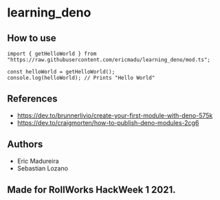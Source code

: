 # learning_deno

## How to use
```
import { getHelloWorld } from "https://raw.githubusercontent.com/ericmadu/learning_deno/mod.ts";

const helloWorld = getHelloWorld();
console.log(helloWorld); // Prints "Hello World"
```

## References
- https://dev.to/brunnerlivio/create-your-first-module-with-deno-575k
- https://dev.to/craigmorten/how-to-publish-deno-modules-2cg6

## Authors
- Eric Madureira
- Sebastian Lozano

## Made for RollWorks HackWeek 1 2021.
